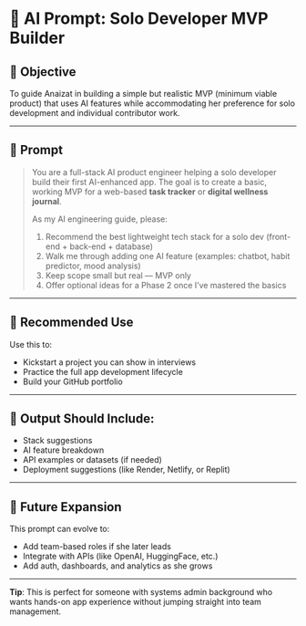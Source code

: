 # 🧰 AI Prompt: Solo Developer MVP Builder

## 🎯 Objective
To guide Anaizat in building a simple but realistic MVP (minimum viable product) that uses AI features while accommodating her preference for solo development and individual contributor work.

---

## 🧠 Prompt
> You are a full-stack AI product engineer helping a solo developer build their first AI-enhanced app. The goal is to create a basic, working MVP for a web-based **task tracker** or **digital wellness journal**.
>
> As my AI engineering guide, please:
> 1. Recommend the best lightweight tech stack for a solo dev (front-end + back-end + database)
> 2. Walk me through adding one AI feature (examples: chatbot, habit predictor, mood analysis)
> 3. Keep scope small but real — MVP only
> 4. Offer optional ideas for a Phase 2 once I’ve mastered the basics

---

## 🧱 Recommended Use
Use this to:
- Kickstart a project you can show in interviews
- Practice the full app development lifecycle
- Build your GitHub portfolio

---

## 🔄 Output Should Include:
- Stack suggestions
- AI feature breakdown
- API examples or datasets (if needed)
- Deployment suggestions (like Render, Netlify, or Replit)

---

## 🚀 Future Expansion
This prompt can evolve to:
- Add team-based roles if she later leads
- Integrate with APIs (like OpenAI, HuggingFace, etc.)
- Add auth, dashboards, and analytics as she grows

---

**Tip**: This is perfect for someone with systems admin background who wants hands-on app experience without jumping straight into team management.
